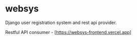 # websys
Django user registration system and rest api provider.

Restful API consumer - [https://websys-frontend.vercel.app]
